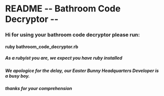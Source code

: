 # README -- Bathroom Code Decryptor --

### Hi for using  your bathroom code decryptor please run:
#### ruby bathroom_code_decryptor.rb

##### As a rubyist you are, we expect you have ruby installed

##### We apologice for the delay, our Easter Bunny Headquarters Developer is a busy boy.

##### thanks for your comprehension